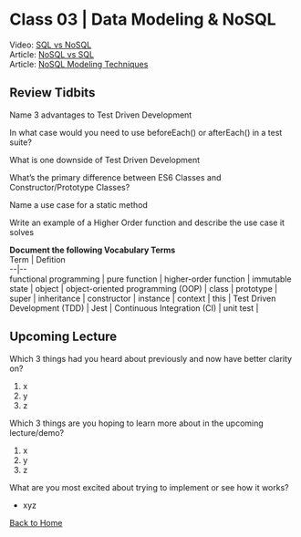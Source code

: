 # Class 03 \| Data Modeling & NoSQL
Video: [SQL vs NoSQL](https://www.youtube.com/watch?v=ZS_kXvOeQ5Y)     
Article: [NoSQL vs SQL](https://www.thegeekstuff.com/2014/01/sql-vs-nosql-db/?utm_source=tuicool)  
Article: [NoSQL Modeling Techniques](https://highlyscalable.wordpress.com/2012/03/01/nosql-data-modeling-techniques/)   


## Review Tidbits

Name 3 advantages to Test Driven Development 

In what case would you need to use beforeEach() or afterEach() in a test suite?

What is one downside of Test Driven Development

What’s the primary difference between ES6 Classes and Constructor/Prototype Classes?

Name a use case for a static method

Write an example of a Higher Order function and describe the use case it solves


**Document the following Vocabulary Terms**  
Term | Defition  
--|--  
functional programming |
pure function |
higher-order function |
immutable state |
object |
object-oriented programming (OOP) |
class |
prototype |
super |
inheritance |
constructor |
instance |
context |
this |
Test Driven Development (TDD) |
Jest |
Continuous Integration (CI) |
unit test |


## Upcoming Lecture

Which 3 things had you heard about previously and now have better clarity on?
  1) x
  2) y
  3) z

Which 3 things are you hoping to learn more about in the upcoming lecture/demo?
  1) x
  2) y
  3) z

What are you most excited about trying to implement or see how it works?
   - xyz


[Back to Home](README.md)